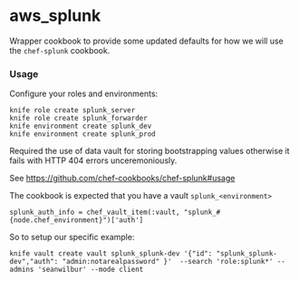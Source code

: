 # aws_splunk

Wrapper cookbook to provide some updated defaults for how we will use the `chef-splunk` cookbook.

### Usage

Configure your roles and environments:

    knife role create splunk_server
    knife role create splunk_forwarder
    knife environment create splunk_dev
    knife environment create splunk_prod

Required the use of data vault for storing bootstrapping values otherwise it fails with HTTP 404 errors unceremoniously.

See https://github.com/chef-cookbooks/chef-splunk#usage

The cookbook is expected that you have a vault `splunk_<environment>`

    splunk_auth_info = chef_vault_item(:vault, "splunk_#{node.chef_environment}")['auth']

So to setup our specific example:

    knife vault create vault splunk_splunk-dev '{"id": "splunk_splunk-dev","auth": "admin:notarealpassword" }'  --search 'role:splunk*' --admins 'seanwilbur' --mode client
